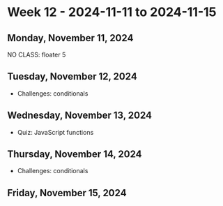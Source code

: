 # Week 12 - 2024-11-11 to 2024-11-15

## Monday, November 11, 2024

NO CLASS: floater 5

## Tuesday, November 12, 2024

- Challenges: conditionals

## Wednesday, November 13, 2024

- Quiz: JavaScript functions

## Thursday, November 14, 2024

- Challenges: conditionals

## Friday, November 15, 2024
